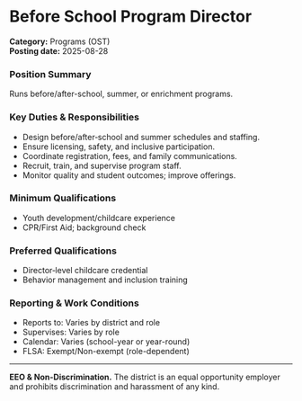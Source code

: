 # Before School Program Director

**Category:** Programs (OST)  
**Posting date:** 2025-08-28

### Position Summary

Runs before/after-school, summer, or enrichment programs.

### Key Duties & Responsibilities
- Design before/after‑school and summer schedules and staffing.
- Ensure licensing, safety, and inclusive participation.
- Coordinate registration, fees, and family communications.
- Recruit, train, and supervise program staff.
- Monitor quality and student outcomes; improve offerings.

### Minimum Qualifications
- Youth development/childcare experience
- CPR/First Aid; background check

### Preferred Qualifications
- Director‑level childcare credential
- Behavior management and inclusion training

### Reporting & Work Conditions
- Reports to: Varies by district and role
- Supervises: Varies by role
- Calendar: Varies (school-year or year-round)
- FLSA: Exempt/Non-exempt (role-dependent)

---
**EEO & Non-Discrimination.** The district is an equal opportunity employer and prohibits discrimination and harassment of any kind.
